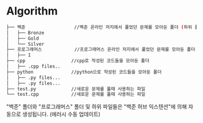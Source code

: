 # Algorithm


```bash
├── 백준                  //백준 온라인 저지에서 풀었던 문제를 모아둔 폴더 (하위 폴더는 티어별로 정리)
│   ├── Bronze
│   ├── Gold
│   └── Silver
├── 프로그래머스            //프로그래머스 온라인 저지에서 풀었던 문제를 모아둔 폴더 (하위 폴더는 티어별로 정리)
│   ├── 1
├── cpp                 //cpp로 작성된 코드들을 모아둔 폴더
│   ├── .cpp files..
├── python              //python으로 작성된 코드들을 모아둔 폴더
│   ├── .py files...
│   ├── .py files...
├── test.py             //새로운 문제를 풀때 사용하는 파일
└── test.cpp            //새로운 문제를 풀때 사용하는 파일
``` 

"백준" 폴더와 "프로그래머스" 폴더 및 하위 파일들은 "백준 허브 익스텐션"에 의해 자동으로 생성됩니다. (에러시 수동 업데이트)